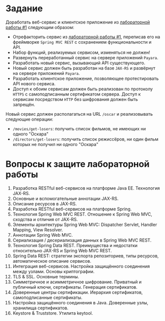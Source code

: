 # Задание

Доработать веб-сервис и клиентское приложение из [лабораторной работы #1](../lab1) следующим образом:

- Отрефакторить сервис из [лабораторной работы #1](../lab1), переписав его на фреймворке `Spring MVC REST` с сохранением
  функциональности и API.
- Набор функций, реализуемых сервисом, изменяться не должен!
- Развернуть переработанный сервис на сервере приложений `Payara`.
- Разработать новый сервис, вызывающий API существующего.
- Новый сервис должен быть разработан на базе `JAX-RS` и развёрнут на сервере приложений `Payara`.
- Разработать клиентское приложение, позволяющее протестировать API нового сервиса.
- Доступ к обоим сервисам должен быть реализован по протоколу `HTTPS` с самоподписанным сертификатом сервера. Доступ к
  сервисам посредством `HTTP` без шифрования должен быть запрещён.

Новый сервис должен располагаться на URL `/oscar` и реализовывать следующие операции:

- `/movies/get-losers`: получить список фильмов, не имеющих ни одного "Оскара"
- `/directors/get-losers`: получить список режиссёров, ни один фильм которых не получил ни одного "Оскара"

# Вопросы к защите лабораторной работы

1. Разработка RESTful веб-сервисов на платформе Java EE. Технология JAX-RS.
2. Основные и вспомогательные аннотации JAX-RS.
3. Описание ресурсов в JAX-RS.
4. Разработка RESTful веб-сервисов на платформе Spring.
5. Технология Spring Web MVC REST. Отношение к Spring Web MVC, сходства и отличия от JAX-RS.
6. Элементы архитектуры Spring Web MVC: Dispatcher Servlet, Handler Mapping, View Resolver.
7. Аннотации Spring Web MVC.
8. Сериализация / десериализация данных в Spring Web MVC REST.
9. Технология Spring Data REST. Преимущества и недостатки относительно JAX-RS и Spring Web MVC REST.
10. Spring Data REST: стратегии экспорта репозиториев, типы ресурсов, автоматическое описание сервисов.
11. Интеграция веб-сервисов. Настройка защищённого соединения между узлами. Основы криптографии.
12. TLS & SSL. Основные термины.
13. Симметричное и асимметричное шифрование. Приватный и публичный ключи, сертификаты. Генерация сертификатов.
14. Доверенные центры сертификации. Иерархия сертификатов, самоподписанные сертификаты.
15. Настройка защищённого соединения в Java. Доверенные узлы, хранилища сертификатов.
16. Keystore & Truststore. Утилита keytool.
